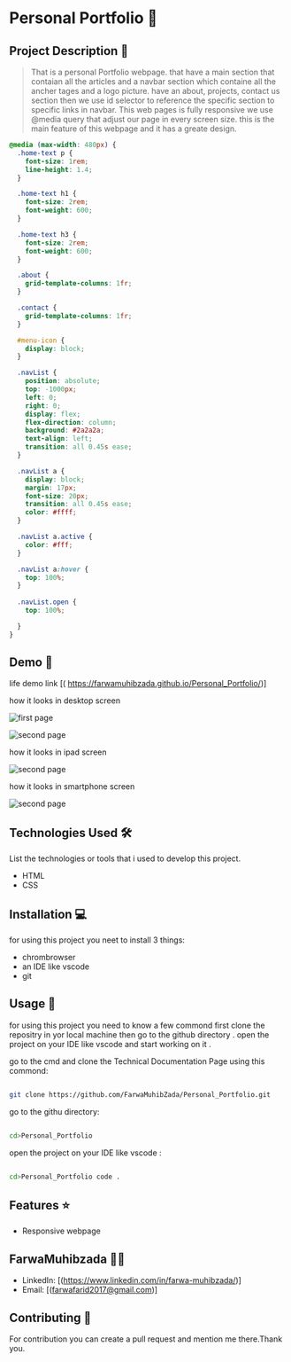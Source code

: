 # Personal Portfolio  🚀

## Project Description 📝

> That is a personal Portfolio webpage. that have a main section that contaian all the articles and a navbar section which containe all the ancher tages and a logo picture. have an about, projects, contact us section then we use id selector to reference the specific section to specific links in navbar. This web pages is fully responsive we use @media query that adjust our page in every screen size. this is the main feature of this webpage and it has a greate design. 
>


```css
@media (max-width: 480px) {
  .home-text p {
    font-size: 1rem;
    line-height: 1.4;
  }

  .home-text h1 {
    font-size: 2rem;
    font-weight: 600;
  }

  .home-text h3 {
    font-size: 2rem;
    font-weight: 600;
  }

  .about {
    grid-template-columns: 1fr;
  }

  .contact {
    grid-template-columns: 1fr;
  }

  #menu-icon {
    display: block;
  }

  .navList {
    position: absolute;
    top: -1000px;
    left: 0;
    right: 0;
    display: flex;
    flex-direction: column;
    background: #2a2a2a;
    text-align: left;
    transition: all 0.45s ease;
  }

  .navList a {
    display: block;
    margin: 17px;
    font-size: 20px;
    transition: all 0.45s ease;
    color: #ffff;
  }

  .navList a.active {
    color: #fff;
  }

  .navList a:hover {
    top: 100%;
  }
  
  .navList.open {
    top: 100%;

  }
}


```



## Demo 📸

life demo link [( https://farwamuhibzada.github.io/Personal_Portfolio/)]

how it looks in desktop screen

![first page](./img/desktop2.PNG)

![second page](./img/dwsktop2.PNG)

how it looks in ipad screen

![second page](./img/ipad.PNG)

how it looks in smartphone screen

![second page](./img/mobile.PNG)







## Technologies Used 🛠️

List the technologies or tools that i used to develop this project. 
- HTML
- CSS


## Installation 💻

for using this project you neet to install 3 things:

- chrombrowser
- an IDE like vscode
- git



## Usage 🎯

for using this project you need to know a few commond first clone the repositry in yor local machine then go to the github directory . open the project on your IDE like vscode and start working on it .


go to the cmd and clone the Technical Documentation Page 
using this commond:
```bash

git clone https://github.com/FarwaMuhibZada/Personal_Portfolio.git 
```
go to the githu directory:
```bash

cd>Personal_Portfolio

```
open the project on your IDE like vscode :

```bash

cd>Personal_Portfolio code .

```


## Features ⭐
- Responsive webpage


## FarwaMuhibzada 👩‍💻



- LinkedIn: [(https://www.linkedin.com/in/farwa-muhibzada/)]
- Email: [(farwafarid2017@gmail.com)]

## Contributing 🤝
For contribution you can create a pull request and mention me there.Thank you.



